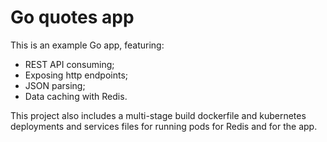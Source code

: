 # Go quotes app

This is an example Go app, featuring:
- REST API consuming;
- Exposing http endpoints;
- JSON parsing;
- Data caching with Redis.

This project also includes a multi-stage build dockerfile and kubernetes deployments and services files for running pods for Redis and for the app.
